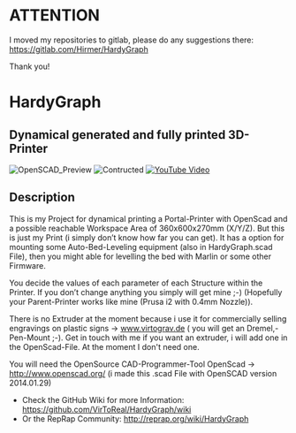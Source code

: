 ATTENTION
==============================
I moved my repositories to gitlab, please do any suggestions there: https://gitlab.com/Hirmer/HardyGraph

Thank you!


# HardyGraph
## Dynamical generated and fully printed 3D-Printer
![OpenSCAD_Preview](https://github.com/VirToReal/HardyGraph/blob/master/Images/HardyGrav_OpenSCAD.png)
![Contructed](https://github.com/VirToReal/HardyGraph/blob/master/Images/HardyGraph_contructed.jpg)
[![YouTube Video](https://img.youtube.com/vi/ZJUT9yClOmQ/0.jpg)](https://youtu.be/ZJUT9yClOmQ)

## Description
This is my Project for dynamical printing a Portal-Printer with OpenScad and a possible reachable Workspace Area of 360x600x270mm (X/Y/Z). But this is just my Print (i simply don’t know how far you can get). It has a option for mounting some Auto-Bed-Leveling equipment (also in HardyGraph.scad File), then you might able for levelling the bed with Marlin or some other Firmware. 

You decide the values of each parameter of each Structure within the Printer. If you don’t change anything you simply will get mine ;-) (Hopefully your Parent-Printer works like mine (Prusa i2 with 0.4mm Nozzle)). 

There is no Extruder at the moment because i use it for commercially selling engravings on plastic signs -> www.virtograv.de ( you will get an Dremel,- Pen-Mount ;-). Get in touch with me if you want an extruder, i will add one in the OpenScad-File. At the moment I don't need one. 

You will need the OpenSource CAD-Programmer-Tool OpenScad -> http://www.openscad.org/
(i made this .scad File with OpenSCAD version 2014.01.29)

* Check the GitHub Wiki for more Information: https://github.com/VirToReal/HardyGraph/wiki
* Or the RepRap Community: http://reprap.org/wiki/HardyGraph

